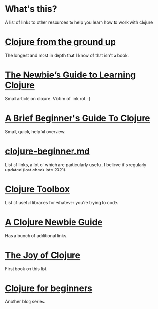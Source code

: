 # What's this? 

A list of links to other resources to help you learn how to work with clojure

# [Clojure from the ground up](https://aphyr.com/posts/301-clojure-from-the-ground-up-welcome)

The longest and most in depth that I know of that isn't a book. 

# [The Newbie’s Guide to Learning Clojure](https://elangocheran.com/2012/03/26/the-newbies-guide-learning-clojure/)
Small article on clojure. Victim of link rot. :(

# [A Brief Beginner's Guide To Clojure](http://www.unexpected-vortices.com/clojure/brief-beginners-guide/general-overview.html)
Small, quick, helpful overview. 

# [clojure-beginner.md](https://gist.github.com/yogthos/be323be0361c589570a6da4ccc85f58f)
List of links, a lot of which are particularly useful, I believe it's regularly updated (last check late 2021). 

# [Clojure Toolbox](https://www.clojure-toolbox.com/)
List of useful libraries for whatever you're trying to code. 

# [A Clojure Newbie Guide](https://www.clojurenewbieguide.com/)
Has a bunch of additional links. 

# [The Joy of Clojure](https://livebook.manning.com/book/the-joy-of-clojure-second-edition/about-this-book/6)
First book on this list. 

# [Clojure for beginners](https://blog.jakubholy.net/clojure-for-beginners/#_how_to_become_truly_productive_in_clojure)
Another blog series. 
